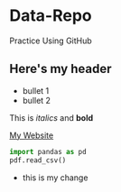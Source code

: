 # Data-Repo
Practice Using GitHub

## Here's my header

* bullet 1
* bullet 2

This is *italics* and **bold**

[My Website](httpL//dataschool.io)

```python
import pandas as pd
pdf.read_csv()
```
* this is my change
